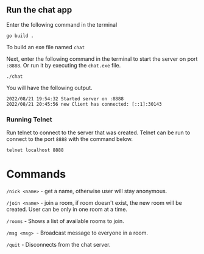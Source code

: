 ## Run the chat app

Enter the following command in the terminal

```
go build .
```

To build an exe file named `chat`

Next, enter the following command in the terminal to start the server on port `:8888`. Or run it by executing the `chat.exe` file.

```
./chat
```

You will have the following output.

```
2022/08/21 19:54:32 Started server on :8888
2022/08/21 20:45:56 new Client has connected: [::1]:30143   
```

### Running Telnet

Run telnet to connect to the server that was created. Telnet can be run to connect to the port `8888` with the command below.

```
telnet localhost 8888
```

# Commands

`/nick <name>` - get a name, otherwise user will stay anonymous.

`/join <name>` - join a room, if room doesn't exist, the new room will be created. User can be only in one room at a time.

`/rooms` - Shows a list of available rooms to join.

`/msg <msg> `- Broadcast message to everyone in a room.

`/quit` - Disconnects from the chat server.
